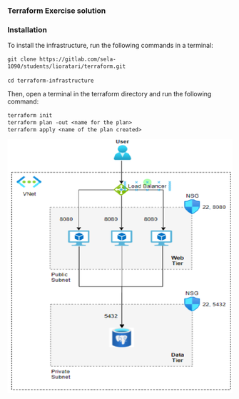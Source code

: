 ### Terraform Exercise solution  


### Installation  
To install the infrastructure, run the following commands in a terminal:  
    
```
git clone https://gitlab.com/sela-1090/students/lioratari/terraform.git  
    
cd terraform-infrastructure  
```
Then, open a terminal in the terraform directory and run the following command:  
    
```
terraform init  
terraform plan -out <name for the plan>  
terraform apply <name of the plan created>
```

![architecture](map.png)


